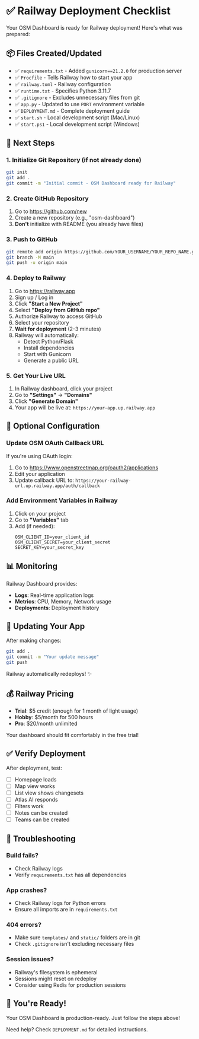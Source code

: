 # ✅ Railway Deployment Checklist

Your OSM Dashboard is ready for Railway deployment! Here's what was prepared:

## 📦 Files Created/Updated

- ✅ `requirements.txt` - Added `gunicorn==21.2.0` for production server
- ✅ `Procfile` - Tells Railway how to start your app
- ✅ `railway.toml` - Railway configuration
- ✅ `runtime.txt` - Specifies Python 3.11.7
- ✅ `.gitignore` - Excludes unnecessary files from git
- ✅ `app.py` - Updated to use `PORT` environment variable
- ✅ `DEPLOYMENT.md` - Complete deployment guide
- ✅ `start.sh` - Local development script (Mac/Linux)
- ✅ `start.ps1` - Local development script (Windows)

## 🚀 Next Steps

### 1. **Initialize Git Repository** (if not already done)

```bash
git init
git add .
git commit -m "Initial commit - OSM Dashboard ready for Railway"
```

### 2. **Create GitHub Repository**

1. Go to https://github.com/new
2. Create a new repository (e.g., "osm-dashboard")
3. **Don't** initialize with README (you already have files)

### 3. **Push to GitHub**

```bash
git remote add origin https://github.com/YOUR_USERNAME/YOUR_REPO_NAME.git
git branch -M main
git push -u origin main
```

### 4. **Deploy to Railway**

1. Go to https://railway.app
2. Sign up / Log in
3. Click **"Start a New Project"**
4. Select **"Deploy from GitHub repo"**
5. Authorize Railway to access GitHub
6. Select your repository
7. **Wait for deployment** (2-3 minutes)
8. Railway will automatically:
   - Detect Python/Flask
   - Install dependencies
   - Start with Gunicorn
   - Generate a public URL

### 5. **Get Your Live URL**

1. In Railway dashboard, click your project
2. Go to **"Settings"** → **"Domains"**
3. Click **"Generate Domain"**
4. Your app will be live at: `https://your-app.up.railway.app`

## 🔧 Optional Configuration

### Update OSM OAuth Callback URL

If you're using OAuth login:

1. Go to https://www.openstreetmap.org/oauth2/applications
2. Edit your application
3. Update callback URL to: `https://your-railway-url.up.railway.app/auth/callback`

### Add Environment Variables in Railway

1. Click on your project
2. Go to **"Variables"** tab
3. Add (if needed):
   ```
   OSM_CLIENT_ID=your_client_id
   OSM_CLIENT_SECRET=your_client_secret
   SECRET_KEY=your_secret_key
   ```

## 📊 Monitoring

Railway Dashboard provides:
- **Logs**: Real-time application logs
- **Metrics**: CPU, Memory, Network usage
- **Deployments**: Deployment history

## 🔄 Updating Your App

After making changes:

```bash
git add .
git commit -m "Your update message"
git push
```

Railway automatically redeploys! ✨

## 💰 Railway Pricing

- **Trial**: $5 credit (enough for 1 month of light usage)
- **Hobby**: $5/month for 500 hours
- **Pro**: $20/month unlimited

Your dashboard should fit comfortably in the free trial!

## ✅ Verify Deployment

After deployment, test:
- [ ] Homepage loads
- [ ] Map view works
- [ ] List view shows changesets
- [ ] Atlas AI responds
- [ ] Filters work
- [ ] Notes can be created
- [ ] Teams can be created

## 🐛 Troubleshooting

### Build fails?
- Check Railway logs
- Verify `requirements.txt` has all dependencies

### App crashes?
- Check Railway logs for Python errors
- Ensure all imports are in `requirements.txt`

### 404 errors?
- Make sure `templates/` and `static/` folders are in git
- Check `.gitignore` isn't excluding necessary files

### Session issues?
- Railway's filesystem is ephemeral
- Sessions might reset on redeploy
- Consider using Redis for production sessions

## 🎉 You're Ready!

Your OSM Dashboard is production-ready. Just follow the steps above!

Need help? Check `DEPLOYMENT.md` for detailed instructions.

